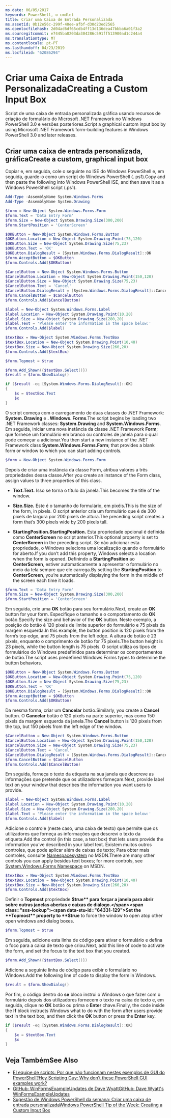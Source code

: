 ```yaml
---
ms.date: 06/05/2017
keywords: PowerShell, o cmdlet
title: Criar uma Caixa de Entrada Personalizada
ms.assetid: 0b12e56c-299f-40ee-afbf-d30d23ed2565
ms.openlocfilehash: 2d04ad6df65cdb4ff13d136dea47bbba6a01f3a2
ms.sourcegitcommit: e7445ba8203da304286c591ff513900ad1c244a4
ms.translationtype: MT
ms.contentlocale: pt-PT
ms.lasthandoff: 04/23/2019
ms.locfileid: "62086294"
---
```

# <a name="creating-a-custom-input-box"></a><span data-ttu-id="64331-103">Criar uma Caixa de Entrada Personalizada</span><span class="sxs-lookup"><span data-stu-id="64331-103">Creating a Custom Input Box</span></span>

<span data-ttu-id="64331-104">Script de uma caixa de entrada personalizada gráfica usando recursos de criação de formulário do Microsoft .NET Framework no Windows PowerShell 3.0 e versões posteriores.</span><span class="sxs-lookup"><span data-stu-id="64331-104">Script a graphical custom input box by using Microsoft .NET Framework form-building features in Windows PowerShell 3.0 and later releases.</span></span>

## <a name="create-a-custom-graphical-input-box"></a><span data-ttu-id="64331-105">Criar uma caixa de entrada personalizada, gráfica</span><span class="sxs-lookup"><span data-stu-id="64331-105">Create a custom, graphical input box</span></span>

<span data-ttu-id="64331-106">Copiar e, em seguida, cole o seguinte no ISE do Windows PowerShell e, em seguida, guarde-o como um script do Windows PowerShell (. ps1).</span><span class="sxs-lookup"><span data-stu-id="64331-106">Copy and then paste the following into Windows PowerShell ISE, and then save it as a Windows PowerShell script (.ps1).</span></span>

```powershell
Add-Type -AssemblyName System.Windows.Forms
Add-Type -AssemblyName System.Drawing

$form = New-Object System.Windows.Forms.Form
$form.Text = 'Data Entry Form'
$form.Size = New-Object System.Drawing.Size(300,200)
$form.StartPosition = 'CenterScreen'

$OKButton = New-Object System.Windows.Forms.Button
$OKButton.Location = New-Object System.Drawing.Point(75,120)
$OKButton.Size = New-Object System.Drawing.Size(75,23)
$OKButton.Text = 'OK'
$OKButton.DialogResult = [System.Windows.Forms.DialogResult]::OK
$form.AcceptButton = $OKButton
$form.Controls.Add($OKButton)

$CancelButton = New-Object System.Windows.Forms.Button
$CancelButton.Location = New-Object System.Drawing.Point(150,120)
$CancelButton.Size = New-Object System.Drawing.Size(75,23)
$CancelButton.Text = 'Cancel'
$CancelButton.DialogResult = [System.Windows.Forms.DialogResult]::Cancel
$form.CancelButton = $CancelButton
$form.Controls.Add($CancelButton)

$label = New-Object System.Windows.Forms.Label
$label.Location = New-Object System.Drawing.Point(10,20)
$label.Size = New-Object System.Drawing.Size(280,20)
$label.Text = 'Please enter the information in the space below:'
$form.Controls.Add($label)

$textBox = New-Object System.Windows.Forms.TextBox
$textBox.Location = New-Object System.Drawing.Point(10,40)
$textBox.Size = New-Object System.Drawing.Size(260,20)
$form.Controls.Add($textBox)

$form.Topmost = $true

$form.Add_Shown({$textBox.Select()})
$result = $form.ShowDialog()

if ($result -eq [System.Windows.Forms.DialogResult]::OK)
{
    $x = $textBox.Text
    $x
}
```

<span data-ttu-id="64331-107">O script começa com o carregamento de duas classes do .NET Framework: **System. Drawing** e **. Windows. Forms**.</span><span class="sxs-lookup"><span data-stu-id="64331-107">The script begins by loading two .NET Framework classes: **System.Drawing** and **System.Windows.Forms**.</span></span> <span data-ttu-id="64331-108">Em seguida, iniciar uma nova instância da classe .NET Framework **Form**; que fornece um formulário em branco ou controles de janela para o qual pode começar a adicionar.</span><span class="sxs-lookup"><span data-stu-id="64331-108">You then start a new instance of the .NET Framework class **System.Windows.Forms.Form**; that provides a blank form or window to which you can start adding controls.</span></span>

```powershell
$form = New-Object System.Windows.Forms.Form
```

<span data-ttu-id="64331-109">Depois de criar uma instância da classe Form, atribua valores a três propriedades dessa classe.</span><span class="sxs-lookup"><span data-stu-id="64331-109">After you create an instance of the Form class, assign values to three properties of this class.</span></span>

- <span data-ttu-id="64331-110">**Text.**</span><span class="sxs-lookup"><span data-stu-id="64331-110">**Text.**</span></span> <span data-ttu-id="64331-111">Isso se torna o título da janela.</span><span class="sxs-lookup"><span data-stu-id="64331-111">This becomes the title of the window.</span></span>

- <span data-ttu-id="64331-112">**Size.**</span><span class="sxs-lookup"><span data-stu-id="64331-112">**Size.**</span></span> <span data-ttu-id="64331-113">Este é o tamanho do formulário, em pixéis.</span><span class="sxs-lookup"><span data-stu-id="64331-113">This is the size of the form, in pixels.</span></span> <span data-ttu-id="64331-114">O script anterior cria um formulário que é de 300 pixels de largura por 200 pixels de altura.</span><span class="sxs-lookup"><span data-stu-id="64331-114">The preceding script creates a form that’s 300 pixels wide by 200 pixels tall.</span></span>

- <span data-ttu-id="64331-115">**StartingPosition.**</span><span class="sxs-lookup"><span data-stu-id="64331-115">**StartingPosition.**</span></span> <span data-ttu-id="64331-116">Esta propriedade opcional é definida como **CenterScreen** no script anterior.</span><span class="sxs-lookup"><span data-stu-id="64331-116">This optional property is set to **CenterScreen** in the preceding script.</span></span> <span data-ttu-id="64331-117">Se não adicionar esta propriedade, o Windows seleciona uma localização quando o formulário for aberto.</span><span class="sxs-lookup"><span data-stu-id="64331-117">If you don’t add this property, Windows selects a location when the form is opened.</span></span> <span data-ttu-id="64331-118">Definindo a **StartingPosition** ao **CenterScreen**, estiver automaticamente a apresentar o formulário no meio da tela sempre que ele carrega.</span><span class="sxs-lookup"><span data-stu-id="64331-118">By setting the **StartingPosition** to **CenterScreen**, you’re automatically displaying the form in the middle of the screen each time it loads.</span></span>

```powershell
$form.Text = 'Data Entry Form'
$form.Size = New-Object System.Drawing.Size(300,200)
$form.StartPosition = 'CenterScreen'
```

<span data-ttu-id="64331-119">Em seguida, crie uma **OK** botão para seu formulário.</span><span class="sxs-lookup"><span data-stu-id="64331-119">Next, create an **OK** button for your form.</span></span> <span data-ttu-id="64331-120">Especifique o tamanho e o comportamento do **OK** botão.</span><span class="sxs-lookup"><span data-stu-id="64331-120">Specify the size and behavior of the **OK** button.</span></span> <span data-ttu-id="64331-121">Neste exemplo, a posição do botão é 120 pixels de limite superior do formulário e 75 pixels da margem esquerda.</span><span class="sxs-lookup"><span data-stu-id="64331-121">In this example, the button position is 120 pixels from the form’s top edge, and 75 pixels from the left edge.</span></span> <span data-ttu-id="64331-122">A altura de botão é 23 pixels, enquanto o comprimento de botão for 75 pixels.</span><span class="sxs-lookup"><span data-stu-id="64331-122">The button height is 23 pixels, while the button length is 75 pixels.</span></span> <span data-ttu-id="64331-123">O script utiliza os tipos de formulários do Windows predefinidos para determinar os comportamentos de botão.</span><span class="sxs-lookup"><span data-stu-id="64331-123">The script uses predefined Windows Forms types to determine the button behaviors.</span></span>

```powershell
$OKButton = New-Object System.Windows.Forms.Button
$OKButton.Location = New-Object System.Drawing.Point(75,120)
$OKButton.Size = New-Object System.Drawing.Size(75,23)
$OKButton.Text = 'OK'
$OKButton.DialogResult = [System.Windows.Forms.DialogResult]::OK
$form.AcceptButton = $OKButton
$form.Controls.Add($OKButton)
```

<span data-ttu-id="64331-124">Da mesma forma, criar um **Cancelar** botão.</span><span class="sxs-lookup"><span data-stu-id="64331-124">Similarly, you create a **Cancel** button.</span></span> <span data-ttu-id="64331-125">O **Cancelar** botão é 120 pixels na parte superior, mas como 150 pixels da margem esquerda da janela.</span><span class="sxs-lookup"><span data-stu-id="64331-125">The **Cancel** button is 120 pixels from the top, but 150 pixels from the left edge of the window.</span></span>

```powershell
$CancelButton = New-Object System.Windows.Forms.Button
$CancelButton.Location = New-Object System.Drawing.Point(150,120)
$CancelButton.Size = New-Object System.Drawing.Size(75,23)
$CancelButton.Text = 'Cancel'
$CancelButton.DialogResult = [System.Windows.Forms.DialogResult]::Cancel
$form.CancelButton = $CancelButton
$form.Controls.Add($CancelButton)
```

<span data-ttu-id="64331-126">Em seguida, forneça o texto da etiqueta na sua janela que descreve as informações que pretende que os utilizadores forneçam.</span><span class="sxs-lookup"><span data-stu-id="64331-126">Next, provide label text on your window that describes the information you want users to provide.</span></span>

```powershell
$label = New-Object System.Windows.Forms.Label
$label.Location = New-Object System.Drawing.Point(10,20)
$label.Size = New-Object System.Drawing.Size(280,20)
$label.Text = 'Please enter the information in the space below:'
$form.Controls.Add($label)
```

<span data-ttu-id="64331-127">Adicione o controle (neste caso, uma caixa de texto) que permite que os utilizadores que forneça as informações que descrevi o texto da etiqueta.</span><span class="sxs-lookup"><span data-stu-id="64331-127">Add the control (in this case, a text box) that lets users provide the information you’ve described in your label text.</span></span> <span data-ttu-id="64331-128">Existem muitos outros controles, que pode aplicar além de caixas de texto; Para obter mais controles, consulte [Namespacesystem](https://msdn.microsoft.com/library/k50ex0x9(v=vs.110).aspx) no MSDN.</span><span class="sxs-lookup"><span data-stu-id="64331-128">There are many other controls you can apply besides text boxes; for more controls, see [System.Windows.Forms Namespace](https://msdn.microsoft.com/library/k50ex0x9(v=vs.110).aspx) on MSDN.</span></span>

```powershell
$textBox = New-Object System.Windows.Forms.TextBox
$textBox.Location = New-Object System.Drawing.Point(10,40)
$textBox.Size = New-Object System.Drawing.Size(260,20)
$form.Controls.Add($textBox)
```

<span data-ttu-id="64331-129">Definir o **Topmost** propriedade **$true** para forçar a janela para abrir sobre outras janelas abertas e caixas de diálogo.</span><span class="sxs-lookup"><span data-stu-id="64331-129">Set the **Topmost** property to **$true** to force the window to open atop other open windows and dialog boxes.</span></span>

```powershell
$form.Topmost = $true
```

<span data-ttu-id="64331-130">Em seguida, adicione esta linha de código para ativar o formulário e defina o foco para a caixa de texto que criou.</span><span class="sxs-lookup"><span data-stu-id="64331-130">Next, add this line of code to activate the form, and set the focus to the text box that you created.</span></span>

```powershell
$form.Add_Shown({$textBox.Select()})
```

<span data-ttu-id="64331-131">Adicione a seguinte linha de código para exibir o formulário no Windows.</span><span class="sxs-lookup"><span data-stu-id="64331-131">Add the following line of code to display the form in Windows.</span></span>

```powershell
$result = $form.ShowDialog()
```

<span data-ttu-id="64331-132">Por fim, o código dentro do **se** bloco instrui o Windows o que fazer com o formulário depois dos utilizadores fornecem o texto na caixa de texto e, em seguida, clique no **OK** botão ou prima o **Enter** chave.</span><span class="sxs-lookup"><span data-stu-id="64331-132">Finally, the code inside the **If** block instructs Windows what to do with the form after users provide text in the text box, and then click the **OK** button or press the **Enter** key.</span></span>

```powershell
if ($result -eq [System.Windows.Forms.DialogResult]::OK)
{
    $x = $textBox.Text
    $x
}
```

## <a name="see-also"></a><span data-ttu-id="64331-133">Veja Também</span><span class="sxs-lookup"><span data-stu-id="64331-133">See Also</span></span>

- [<span data-ttu-id="64331-134">EI equipe de scripts:  Por que não funcionam nestes exemplos de GUI do PowerShell?</span><span class="sxs-lookup"><span data-stu-id="64331-134">Hey Scripting Guy:  Why don’t these PowerShell GUI examples work?</span></span>](https://go.microsoft.com/fwlink/?LinkId=506644)
- [<span data-ttu-id="64331-135">GitHub: WinFormsExampleUpdates de Dave Wyatt</span><span class="sxs-lookup"><span data-stu-id="64331-135">GitHub: Dave Wyatt's WinFormsExampleUpdates</span></span>](https://github.com/dlwyatt/WinFormsExampleUpdates)
- [<span data-ttu-id="64331-136">Sugestão de Windows PowerShell da semana:  Criar uma caixa de entrada personalizada</span><span class="sxs-lookup"><span data-stu-id="64331-136">Windows PowerShell Tip of the Week:  Creating a Custom Input Box</span></span>](https://technet.microsoft.com/library/ff730941.aspx)